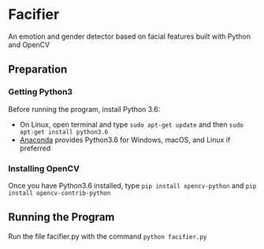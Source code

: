 # Facifier

An emotion and gender detector based on facial features built with Python and OpenCV

## Preparation

### Getting Python3
Before running the program, install Python 3.6:
* On Linux, open terminal and type `sudo apt-get update` and then `sudo apt-get install python3.6`
* [Anaconda](https://www.continuum.io/downloads) provides Python3.6 for Windows, macOS, and Linux if preferred

### Installing OpenCV
Once you have Python3.6 installed, type `pip install opencv-python` and `pip install opencv-contrib-python`

## Running the Program
Run the file facifier.py with the command `python facifier.py`